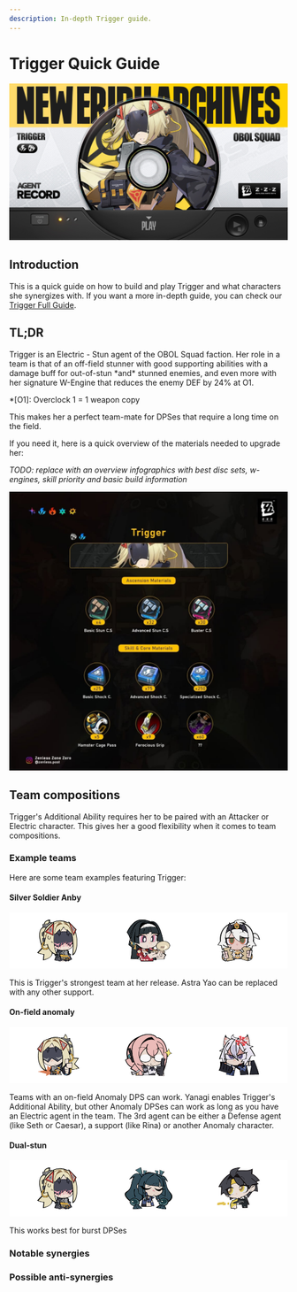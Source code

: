 ```yaml
---
description: In-depth Trigger guide.
---
```


# Trigger Quick Guide

![Trigger drip marketing](/assets/images/guides/trigger/drip.jpg)

## Introduction

This is a quick guide on how to build and play Trigger and what characters she synergizes with. If you want a more in-depth guide, you can check our [Trigger Full Guide](../full/).

## TL;DR

Trigger is an Electric - Stun agent of the OBOL Squad faction. Her role in a team is that of an off-field stunner with good supporting abilities with a damage buff for out-of-stun \*and\* stunned enemies, and even more with her signature W-Engine that reduces the enemy DEF by 24% at O1.

\*\[O1\]: Overclock 1 = 1 weapon copy

This makes her a perfect team-mate for DPSes that require a long time on the field.

If you need it, here is a quick overview of the materials needed to upgrade her:

_TODO: replace with an overview infographics with best disc sets, w-engines, skill priority and basic build information_

![Upgrade materials](/assets/images/guides/trigger/matz.jpg)

## Team compositions

Trigger's Additional Ability requires her to be paired with an Attacker or Electric character.
This gives her a good flexibility when it comes to team compositions.

### Example teams

Here are some team examples featuring Trigger:

#### Silver Soldier Anby

![SAnby team](/assets/images/guides/trigger/teams/sanby.png)

This is Trigger's strongest team at her release. Astra Yao can be replaced with any other support.

#### On-field anomaly

![SAnby team](/assets/images/guides/trigger/teams/anomaly.png)

Teams with an on-field Anomaly DPS can work. Yanagi enables Trigger's Additional Ability, but other Anomaly DPSes can work as long as you have an Electric agent in the team.
The 3rd agent can be either a Defense agent (like Seth or Caesar), a support (like Rina) or another Anomaly character.

#### Dual-stun

![SAnby team](/assets/images/guides/trigger/teams/dualstun.png)

This works best for burst DPSes

### Notable synergies

### Possible anti-synergies